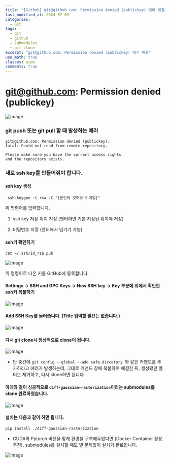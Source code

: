 ```yaml
---
title: "[Github] git@github.com: Permission denied (publickey) 에러 해결"
last_modified_at: 2024-07-09
categories:
  - Git
tags:
  - git
  - github
  - submodules
  - git clone
excerpt: "git@github.com: Permission denied (publickey) 에러 해결"
use_math: true
classes: wide
comments: true
---
```


# git@github.com: Permission denied (publickey)

![image](https://github.com/user-attachments/assets/53065e9c-6396-4050-993d-279dbb95d7f9)

### git push 또는 git pull 할 때 발생하는 에러

```terminal
git@github.com: Permission denied (publickey).
fatal: Could not read from remote repository.

Please make sure you have the correct access rights
and the repository exists.
```

### 새로 ssh key를 만들어줘야 합니다.

#### ssh key 생성
```terminal
 ssh-keygen -t rsa -C "{본인의 깃허브 이메일}"
``` 

위 명령어를 입력합니다.

1. ssh key 저장 위치 지정 (엔터하면 기본 지정된 위치에 저장) 

2. 비밀번호 지정 (엔터해서 넘기기 가능)


#### ssh키 확인하기

```terminal
cat ~/.ssh/id_rsa.pub
```

![image](https://github.com/user-attachments/assets/7883b4b6-89bb-414f-bb42-77b731f392f6)

위 명령어로 나온 키를 GitHub에 등록합니다.

#### Settings -> SSH and GPC Keys -> New SSH key -> Key 부분에 위에서 확인한 ssh키 복붙하기

![image](https://github.com/user-attachments/assets/6762f45f-12dd-4cd9-b524-d94c72b3cbc8)

#### Add SSH Key를 눌러줍니다. (Title 입력할 필요는 없습니다.)

![image](https://github.com/user-attachments/assets/c1e7e9cb-c7c6-4b94-935f-32c2c3ed0447)

#### 다시 git clone시 정상적으로 clone이 됩니다.

![image](https://github.com/user-attachments/assets/4aeecda8-15c8-4092-9060-8ecc46b939ff)

- 단 중간에 `git config --global --add safe.dircetory `와 같은 커맨드를 추가하라고 에러가 발생하는데, 그대로 커맨드 창에 복붙하여 해결한 뒤, 생성됐던 폴더는 제거하고, 다시 clone하면 됩니다.

#### 아래와 같이 성공적으로 `diff-gaussian-rasterization`이라는 submodules를 clone 완료하였습니다.

![image](https://github.com/user-attachments/assets/89a1fa88-077c-4f3c-9de6-b5498986791e)

#### 설치는 다음과 같이 하면 됩니다.

```terminal
pip install ./diff-gaussian-rasterization
```

- CUDA와 Pytorch 버전을 맞게 환경을 구축해두었다면 (Docker Container 활용 추천), submodules를 설치할 때도 별 문제없이 설치가 완료됩니다.

![image](https://github.com/user-attachments/assets/fae5e7d8-af92-4213-b998-9ce4e012d460)

